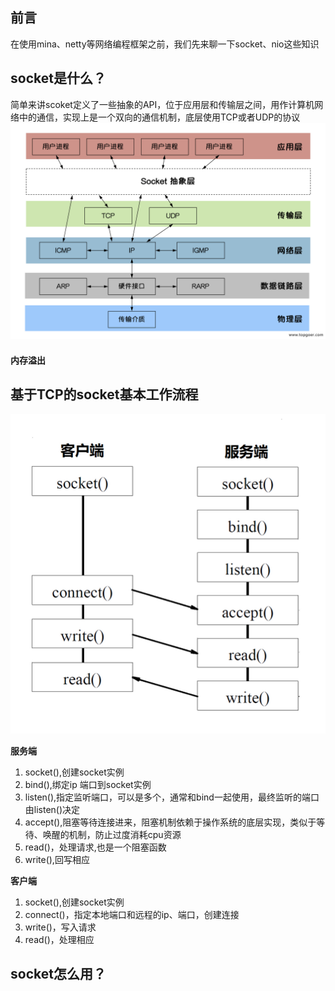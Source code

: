 ## 前言
在使用mina、netty等网络编程框架之前，我们先来聊一下socket、nio这些知识
## socket是什么？
简单来讲scoket定义了一些抽象的API，位于应用层和传输层之间，用作计算机网络中的通信，实现上是一个双向的通信机制，底层使用TCP或者UDP的协议
![socket](../_media/socket_1.png)
#### 内存溢出
## 基于TCP的socket基本工作流程
![socket2](../_media/socket_2.jpeg)

**服务端**
1. socket(),创建socket实例
2. bind(),绑定ip 端口到socket实例
3. listen(),指定监听端口，可以是多个，通常和bind一起使用，最终监听的端口由listen()决定
4. accept(),阻塞等待连接进来，阻塞机制依赖于操作系统的底层实现，类似于等待、唤醒的机制，防止过度消耗cpu资源
5. read()，处理请求,也是一个阻塞函数
6. write(),回写相应

**客户端**
1. socket(),创建socket实例
2. connect()，指定本地端口和远程的ip、端口，创建连接
3. write()，写入请求
4. read()，处理相应
## socket怎么用？


